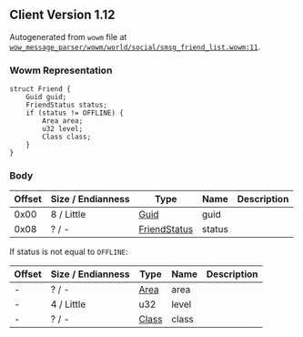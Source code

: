 ## Client Version 1.12

Autogenerated from `wowm` file at [`wow_message_parser/wowm/world/social/smsg_friend_list.wowm:11`](https://github.com/gtker/wow_messages/tree/main/wow_message_parser/wowm/world/social/smsg_friend_list.wowm#L11).

### Wowm Representation
```rust,ignore
struct Friend {
    Guid guid;
    FriendStatus status;
    if (status != OFFLINE) {
        Area area;
        u32 level;
        Class class;
    }
}
```
### Body
| Offset | Size / Endianness | Type | Name | Description |
| ------ | ----------------- | ---- | ---- | ----------- |
| 0x00 | 8 / Little | [Guid](../spec/packed-guid.md) | guid |  |
| 0x08 | ? / - | [FriendStatus](friendstatus.md) | status |  |

If status is not equal to `OFFLINE`:

| Offset | Size / Endianness | Type | Name | Description |
| ------ | ----------------- | ---- | ---- | ----------- |
| - | ? / - | [Area](area.md) | area |  |
| - | 4 / Little | u32 | level |  |
| - | ? / - | [Class](class.md) | class |  |
